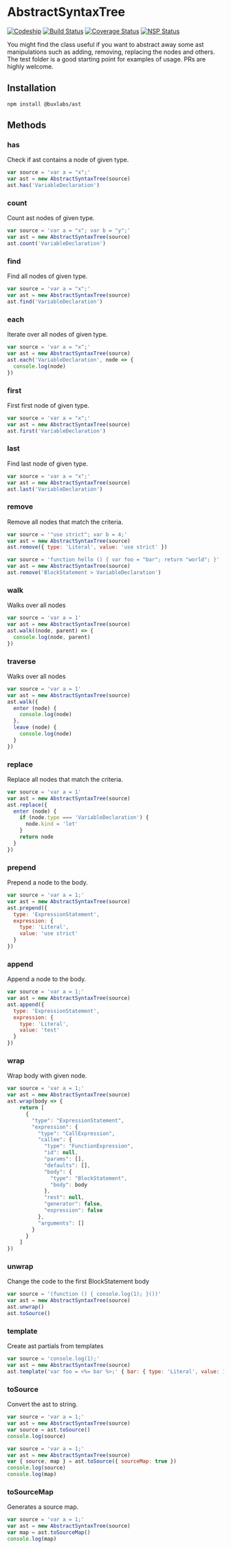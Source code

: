 # AbstractSyntaxTree

[![Codeship](https://img.shields.io/codeship/b5a42860-956a-0135-6dcd-229add4b057c/master.svg)]() [![Build Status](https://travis-ci.org/buxlabs/ast.svg?branch=master)](https://travis-ci.org/buxlabs/ast) [![Coverage Status](https://coveralls.io/repos/github/buxlabs/ast/badge.svg?branch=master)](https://coveralls.io/github/buxlabs/ast?branch=master) [![NSP Status](https://nodesecurity.io/orgs/buxlabs/projects/4b0bfe3e-43d0-4597-b407-dd44cec2f3d6/badge)](https://nodesecurity.io/orgs/buxlabs/projects/4b0bfe3e-43d0-4597-b407-dd44cec2f3d6)

You might find the class useful if you want to abstract away some ast manipulations such as adding, removing, replacing the nodes and others. The test folder is a good starting point for examples of usage. PRs are highly welcome.

## Installation

`npm install @buxlabs/ast`

## Methods

### has

Check if ast contains a node of given type.

```javascript
var source = 'var a = "x";'
var ast = new AbstractSyntaxTree(source)
ast.has('VariableDeclaration')
```

### count

Count ast nodes of given type.

```javascript
var source = 'var a = "x"; var b = "y";'
var ast = new AbstractSyntaxTree(source)
ast.count('VariableDeclaration')
```

### find

Find all nodes of given type.

```javascript
var source = 'var a = "x";'
var ast = new AbstractSyntaxTree(source)
ast.find('VariableDeclaration')
```

### each

Iterate over all nodes of given type.

```javascript
var source = 'var a = "x";'
var ast = new AbstractSyntaxTree(source)
ast.each('VariableDeclaration', node => {
  console.log(node)
})
```

### first

First first node of given type.

```javascript
var source = 'var a = "x";'
var ast = new AbstractSyntaxTree(source)
ast.first('VariableDeclaration')
```

### last

Find last node of given type.

```javascript
var source = 'var a = "x";'
var ast = new AbstractSyntaxTree(source)
ast.last('VariableDeclaration')
```

### remove

Remove all nodes that match the criteria.

```javascript
var source = '"use strict"; var b = 4;'
var ast = new AbstractSyntaxTree(source)
ast.remove({ type: 'Literal', value: 'use strict' })
```

```javascript
var source = 'function hello () { var foo = "bar"; return "world"; }'
var ast = new AbstractSyntaxTree(source)
ast.remove('BlockStatement > VariableDeclaration')
```

### walk

Walks over all nodes

```javascript
var source = 'var a = 1'
var ast = new AbstractSyntaxTree(source)
ast.walk((node, parent) => {
  console.log(node, parent) 
})
```

### traverse

Walks over all nodes

```javascript
var source = 'var a = 1'
var ast = new AbstractSyntaxTree(source)
ast.walk({
  enter (node) {
    console.log(node)
  },
  leave (node) {
    console.log(node)
  }
})
```

### replace

Replace all nodes that match the criteria.

```javascript
var source = 'var a = 1'
var ast = new AbstractSyntaxTree(source)
ast.replace({
  enter (node) {
    if (node.type === 'VariableDeclaration') {
      node.kind = 'let'
    }
    return node
  }
})
```

### prepend

Prepend a node to the body.

```javascript
var source = 'var a = 1;'
var ast = new AbstractSyntaxTree(source)
ast.prepend({
  type: 'ExpressionStatement',
  expression: {
    type: 'Literal',
    value: 'use strict'
  }
})
```

### append

Append a node to the body.

```javascript
var source = 'var a = 1;'
var ast = new AbstractSyntaxTree(source)
ast.append({
  type: 'ExpressionStatement',
  expression: {
    type: 'Literal',
    value: 'test'
  }
})
```

### wrap

Wrap body with given node.

```javascript
var source = 'var a = 1;'
var ast = new AbstractSyntaxTree(source)
ast.wrap(body => {
    return [
      {
        "type": "ExpressionStatement",
        "expression": {
          "type": "CallExpression",
          "callee": {
            "type": "FunctionExpression",
            "id": null,
            "params": [],
            "defaults": [],
            "body": {
              "type": "BlockStatement",
              "body": body
            },
            "rest": null,
            "generator": false,
            "expression": false
          },
          "arguments": []
        }
      }
    ]
})
```

### unwrap

Change the code to the first BlockStatement body

```javascript
var source = '(function () { console.log(1); }())'
var ast = new AbstractSyntaxTree(source)
ast.unwrap()
ast.toSource()
```

### template

Create ast partials from templates

```javascript
var source = 'console.log(1);'
var ast = new AbstractSyntaxTree(source)
ast.template('var foo = <%= bar %>;' { bar: { type: 'Literal', value: 1 } })
```

### toSource

Convert the ast to string.

```javascript
var source = 'var a = 1;'
var ast = new AbstractSyntaxTree(source)
var source = ast.toSource()
console.log(source)
```

```javascript
var source = 'var a = 1;'
var ast = new AbstractSyntaxTree(source)
var { source, map } = ast.toSource({ sourceMap: true })
console.log(source)
console.log(map)
```

### toSourceMap

Generates a source map.

```javascript
var source = 'var a = 1;'
var ast = new AbstractSyntaxTree(source)
var map = ast.toSourceMap()
console.log(map)
```

